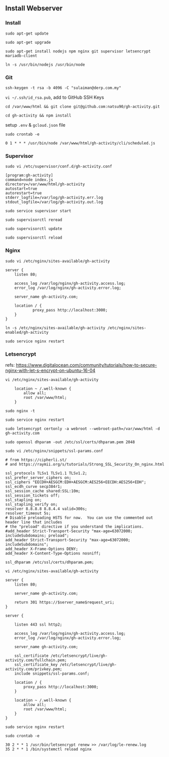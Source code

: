 
## Install Webserver

### Install

`sudo apt-get update`

`sudo apt-get upgrade`

`sudo apt-get install nodejs npm nginx git supervisor letsencrypt mariadb-client`

`ln -s /usr/bin/nodejs /usr/bin/node`

### Git

`ssh-keygen -t rsa -b 4096 -C "sulaiman@derp.com.my"`

`vi ~/.ssh/id_rsa.pub`, add to GitHub SSH Keys

`cd /var/www/html && git clone git@github.com:natsu90/gh-activity.git`

`cd gh-activity && npm install`

setup `.env` & `gcloud.json` file

`sudo crontab -e`

```
0 1 * * * /usr/bin/node /var/www/html/gh-activity/cli/scheduled.js
```

### Supervisor

`sudo vi /etc/supervisor/conf.d/gh-activity.conf`

```
[program:gh-activity]
command=node index.js
directory=/var/www/html/gh-activity
autostart=true
autorestart=true
stderr_logfile=/var/log/gh-activity.err.log
stdout_logfile=/var/log/gh-activity.out.log
```

`sudo service supervisor start`

`sudo supervisorctl reread`

`sudo supervisorctl update`

`sudo supervisorctl reload`

### Nginx

`sudo vi /etc/nginx/sites-available/gh-activity`

```
server {
	listen 80;

    access_log /var/log/nginx/gh-activity.access.log;
    error_log /var/log/nginx/gh-activity.error.log;

    server_name gh-activity.com;

    location / {
            proxy_pass http://localhost:3000;
    }
}
```

`ln -s /etc/nginx/sites-available/gh-activity /etc/nginx/sites-enabled/gh-activity`

`sudo service nginx restart`

### Letsencrypt

refs: https://www.digitalocean.com/community/tutorials/how-to-secure-nginx-with-let-s-encrypt-on-ubuntu-16-04

`vi /etc/nginx/sites-available/gh-activity`

```
	location ~ /.well-known {
        allow all;
        root /var/www/html;
    }
```

`sudo nginx -t`

`sudo service nginx restart`

`sudo letsencrypt certonly -a webroot --webroot-path=/var/www/html -d gh-activity.com`

`sudo openssl dhparam -out /etc/ssl/certs/dhparam.pem 2048`

`sudo vi /etc/nginx/snippets/ssl-params.conf`

```
# from https://cipherli.st/
# and https://raymii.org/s/tutorials/Strong_SSL_Security_On_nginx.html

ssl_protocols TLSv1 TLSv1.1 TLSv1.2;
ssl_prefer_server_ciphers on;
ssl_ciphers "EECDH+AESGCM:EDH+AESGCM:AES256+EECDH:AES256+EDH";
ssl_ecdh_curve secp384r1;
ssl_session_cache shared:SSL:10m;
ssl_session_tickets off;
ssl_stapling on;
ssl_stapling_verify on;
resolver 8.8.8.8 8.8.4.4 valid=300s;
resolver_timeout 5s;
# Disable preloading HSTS for now.  You can use the commented out header line that includes
# the "preload" directive if you understand the implications.
#add_header Strict-Transport-Security "max-age=63072000; includeSubdomains; preload";
add_header Strict-Transport-Security "max-age=63072000; includeSubdomains";
add_header X-Frame-Options DENY;
add_header X-Content-Type-Options nosniff;

ssl_dhparam /etc/ssl/certs/dhparam.pem;
```

`vi /etc/nginx/sites-available/gh-activity`

```
server {
    listen 80;

    server_name gh-activity.com;

    return 301 https://$server_name$request_uri;
}

server {
    
    listen 443 ssl http2;

    access_log /var/log/nginx/gh-activity.access.log;
    error_log /var/log/nginx/gh-activity.error.log;

    server_name gh-activity.com;

    ssl_certificate /etc/letsencrypt/live/gh-activity.com/fullchain.pem;
    ssl_certificate_key /etc/letsencrypt/live/gh-activity.com/privkey.pem;
    include snippets/ssl-params.conf;

    location / {
        proxy_pass http://localhost:3000;
    }

    location ~ /.well-known {
        allow all;
        root /var/www/html;
    }
}
```

`sudo service nginx restart`

`sudo crontab -e`

```
30 2 * * 1 /usr/bin/letsencrypt renew >> /var/log/le-renew.log
35 2 * * 1 /bin/systemctl reload nginx
```

